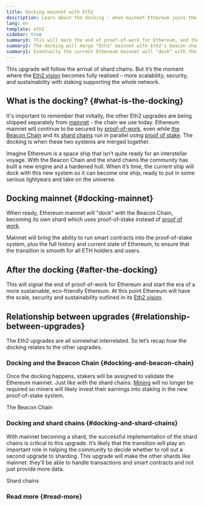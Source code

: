 ```yaml
---
title: Docking mainnet with Eth2
description: Learn about the docking - when mainnet Ethereum joins the Beacon Chain coordinated proof-of-stake system.
lang: en
template: eth2
sidebar: true
summary3: This will mark the end of proof-of-work for Ethereum, and the full transition to proof of stake.
summary2: The docking will merge "Eth1" mainnet with Eth2's beacon chain and sharding system.
summary1: Eventually the current Ethereum mainnet will "dock" with the rest of the Eth2 upgrades.
---
```


<UpgradeStatus date="~2021/22">
    This upgrade will follow the arrival of shard chains. But it’s the moment where the <a href="/eth2/vision/">Eth2 vision</a> becomes fully realised – more scalability, security, and sustainability with staking supporting the whole network.
</UpgradeStatus>

## What is the docking? {#what-is-the-docking}

It's important to remember that initially, the other Eth2 upgrades are being shipped separately from [mainnet](/glossary/#mainnet) - the chain we use today. Ethereum mainnet will continue to be secured by [proof-of-work](/developers/docs/consensus-mechanisms/pow/), even while [the Beacon Chain](/eth2/beacon-chain/) and its [shard chains](/eth2/shard-chains/) run in parallel using [proof of stake](/developers/docs/consensus-mechanisms/pos/). The docking is when these two systems are merged together.

Imagine Ethereum is a space ship that isn’t quite ready for an interstellar voyage. With the Beacon Chain and the shard chains the community has built a new engine and a hardened hull. When it’s time, the current ship will dock with this new system so it can become one ship, ready to put in some serious lightyears and take on the universe.

## Docking mainnet {#docking-mainnet}

When ready, Ethereum mainnet will "dock" with the Beacon Chain, becoming its own shard which uses proof-of-stake instead of [proof of work](/developers/docs/consensus-mechanisms/pow/).

Mainnet will bring the ability to run smart contracts into the proof-of-stake system, plus the full history and current state of Ethereum, to ensure that the transition is smooth for all ETH holders and users.

<!-- ### Improving mainnet

Before mainnet docks with the new eth2 system, it’s probably worthwhile sorting some of the issues that are in flight – often referred to as Ethereum1.x.

These include Improvements for

- **End users**: like [EIP-1559](https://eips.ethereum.org/EIPS/eip-1559) which changes the way users bid for blockspace. In other words, making transaction fees more efficient for end users.
- **Client runners**: making running clients more sustainable by capping disk space requirements.
- **Developers**: upgrading the EVM to be more flexible.

Plus many more.

[More on Ethereum1.x](/en/learn/#eth-1x)

These improvements all have a place in Eth2 so it’s likely that their progress may affect the timing of the docking. -->

## After the docking {#after-the-docking}

This will signal the end of proof-of-work for Ethereum and start the era of a more sustainable, eco-friendly Ethereum. At this point Ethereum will have the scale, security and sustainability outlined in its [Eth2 vision](/eth2/vision/).

## Relationship between upgrades {#relationship-between-upgrades}

The Eth2 upgrades are all somewhat interrelated. So let’s recap how the docking relates to the other upgrades.

### Docking and the Beacon Chain {#docking-and-beacon-chain}

Once the docking happens, stakers will be assigned to validate the Ethereum mainnet. Just like with the shard chains. [Mining](/developers/docs/consensus-mechanisms/pow/mining/) will no longer be required so miners will likely invest their earnings into staking in the new proof-of-stake system.

<ButtonLink to="/eth2/beacon-chain/">The Beacon Chain</ButtonLink>

### Docking and shard chains {#docking-and-shard-chains}

With mainnet becoming a shard, the successful implementation of the shard chains is critical to this upgrade. It’s likely that the transition will play an important role in helping the community to decide whether to roll out a second upgrade to sharding. This upgrade will make the other shards like mainnet: they’ll be able to handle transactions and smart contracts and not just provide more data.

<ButtonLink to="/eth2/shard-chains/">Shard chains</ButtonLink>

<Divider />

### Read more {#read-more}

<Eth2DockingList />
